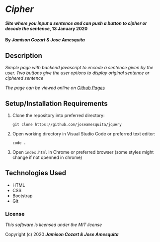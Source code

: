 # _Cipher_

#### _Site where you input a sentence and can push a button to cipher or decode the sentence_, 13 January 2020

#### By _**Jamison Cozart & Jose Amesquita**_

## Description

_Simple page with backend javascript to encode a sentence given by the user. Two buttons give the user options to display original sentence or ciphered sentence_

_The page can be viewed online on [Github Pages](https://github.com/joseamesquita/jquery/)_

## Setup/Installation Requirements

1. Clone the repository into preferred directory:
    ```
    git clone https://github.com/joseamesquita/jquery
    ```
2. Open working directory in Visual Studio Code or preferred text editor:
    ```
    code .
    ```
3. Open `index.html` in Chrome or preferred browser (some styles might change if not openned in chrome)

## Technologies Used

* HTML
* CSS
* Bootstrap
* Git

### License

*This software is licensed under the MIT license*

Copyright (c) 2020 **_Jamison Cozart & Jose Amesquita_**